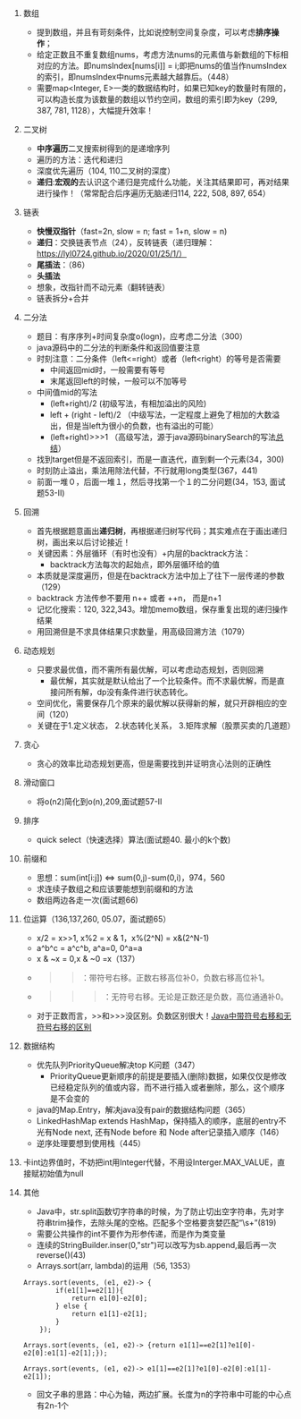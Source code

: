 1. 数组
    + 提到数组，并且有苛刻条件，比如说控制空间复杂度，可以考虑**排序操作**；
    + 给定正数且不重复数组nums，考虑方法nums的元素值与新数组的下标相对应的方法。即numsIndex[nums[i]] = i;即把nums的值当作numsIndex的索引，即numsIndex中nums元素越大越靠后。（448）
    + 需要map<Integer, E>一类的数据结构时，如果已知key的数量时有限的，可以构造长度为该数量的数组以节约空间，数组的索引即为key（299, 387, 781, 1128），大幅提升效率！

1. 二叉树
    + **中序遍历**二叉搜索树得到的是递增序列
    + 遍历的方法：迭代和递归
    + 深度优先遍历（104, 110二叉树的深度）
    + **递归**:**宏观的**去认识这个递归是完成什么功能，关注其结果即可，再对结果进行操作！（常常配合后序遍历无脑递归114, 222, 508, 897, 654）

1. 链表
    + **快慢双指针**（fast=2n, slow = n; fast = 1+n, slow = n)
    + **递归**：交换链表节点（24），反转链表（递归理解：https://lyl0724.github.io/2020/01/25/1/）
    + **尾插法**：（86）
    + **头插法**
    + 想象，改指针而不动元素（翻转链表）
    + 链表拆分+合并

1. 二分法
    + 题目：有序序列+时间复杂度o(logn)，应考虑二分法（300）
    + java源码中的二分法的判断条件和返回值要注意
    + 时刻注意：二分条件（left<=right）或者（left<right）的等号是否需要
        + 中间返回mid时，一般需要有等号
        + 末尾返回left的时候，一般可以不加等号
    + 中间值mid的写法
        + (left+right)/2 (初级写法，有相加溢出的风险)
        + left + (right - left)/2 （中级写法，一定程度上避免了相加的大数溢出，但是当left为很小的负数，也有溢出的可能）
        + (left+right)>>>1 （高级写法，源于java源码binarySearch的写法[总结](https://leetcode-cn.com/problems/guess-number-higher-or-lower/solution/shi-fen-hao-yong-de-er-fen-cha-zhao-fa-mo-ban-pyth/)）
    + 找到target但是不返回索引，而是一直迭代，直到剩一个元素(34，300)
    + 时刻防止溢出，乘法用除法代替，不行就用long类型(367，441)
    + 前面一堆０，后面一堆１，然后寻找第一个１的二分问题(34，153, 面试题53-II)

1. 回溯
    + 首先根据题意画出**递归树**，再根据递归树写代码；其实难点在于画出递归树，画出来以后讨论接近！
    + 关键因素：外层循环（有时也没有）+内层的backtrack方法：
        + backtrack方法每次的起始点，即外层循环给的值
    + 本质就是深度遍历，但是在backtrack方法中加上了往下一层传递的参数（129）
    + backtrack 方法传参不要用 n++ 或者 ++n， 而是n+1
    + 记忆化搜索：120, 322,343。增加memo数组，保存重复出现的递归操作结果
    + 用回溯但是不求具体结果只求数量，用高级回溯方法（1079）

1. 动态规划
    + 只要求最优值，而不需所有最优解，可以考虑动态规划，否则回溯
        + 最优解，其实就是默认给出了一个比较条件。而不求最优解，而是直接问所有解，dp没有条件进行状态转化。
    + 空间优化，需要保存几个原来的最优解以获得新的解，就只开辟相应的空间（120）
    + 关键在于1.定义状态， 2.状态转化关系， 3.矩阵求解（股票买卖的几道题）

1. 贪心
    + 贪心的效率比动态规划更高，但是需要找到并证明贪心法则的正确性

1. 滑动窗口
    + 将o(n2)简化到o(n),209,面试题57-II

1. 排序
    + quick select（快速选择）算法(面试题40. 最小的k个数)

1. 前缀和
    + 思想：sum(int[i:j]) <=> sum(0,j)-sum(0,i)，974，560
    + 求连续子数组之和应该要能想到前缀和的方法
    + 数组两边各走一次(面试题66)

1. 位运算（136,137,260, 05.07，面试题65）
    + x/2 = x>>1, x%2 = x & 1，x%(2^N) = x&(2^N-1)
    + a^b^c = a^c^b, a^a=0, 0^a=a
    + x & ~x = 0,x & ~0 =x（137）
    + >>：带符号右移。正数右移高位补0，负数右移高位补1。
    + >>>：无符号右移。无论是正数还是负数，高位通通补0。
    + 对于正数而言，>>和>>>没区别。负数区别很大！[Java中带符号右移和无符号右移的区别](https://blog.csdn.net/zerolaw/article/details/81081823)

1. 数据结构
    + 优先队列PriorityQueue解决top K问题（347）
        + PriorityQueue更新顺序的前提是要插入(删除)数据，如果仅仅是修改已经稳定队列的值或内容，而不进行插入或者删除，那么，这个顺序是不会变的
    + java的Map.Entry，解决java没有pair的数据结构问题（365）
    + LinkedHashMap extends HashMap，保持插入的顺序，底层的entry不光有Node next, 还有Node before 和 Node after记录插入顺序（146）
    + 逆序处理要想到使用栈（445）

1. 卡int边界值时，不妨把int用Integer代替，不用设Interger.MAX_VALUE，直接赋初始值为null


1. 其他
    + Java中，str.split函数切字符串的时候，为了防止切出空字符串，先对字符串trim操作，去除头尾的空格。匹配多个空格要贪婪匹配“\\s+”(819)
    + 需要公共操作的int不要作为形参传递，而是作为类变量
    + 连续的StringBuilder.inser(0,"str")可以改写为sb.append,最后再一次reverse()(43)
    + Arrays.sort(arr, lambda)的运用（56, 1353）
    ```
    Arrays.sort(events, (e1, e2)-> {
            if(e1[1]==e2[1]){
                return e1[0]-e2[0];
            } else {
                return e1[1]-e2[1];
            }
        });

    Arrays.sort(events, (e1, e2)-> {return e1[1]==e2[1]?e1[0]-e2[0]:e1[1]-e2[1];});

    Arrays.sort(events, (e1, e2)-> e1[1]==e2[1]?e1[0]-e2[0]:e1[1]-e2[1]);
    ```
    + 回文子串的思路：中心为轴，两边扩展。长度为n的字符串中可能的中心点有2n-1个

